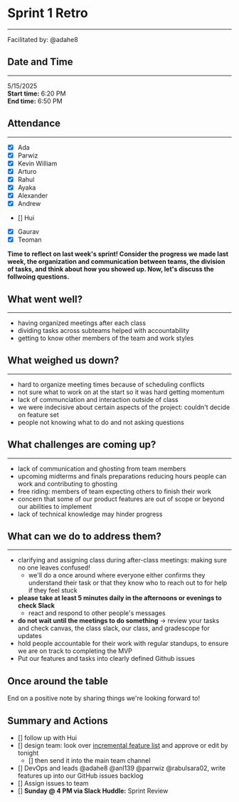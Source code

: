 # Sprint 1 Retro

---

Facilitated by: @adahe8

## Date and Time

---

5/15/2025  
**Start time:** 6:20 PM  
**End time:** 6:50 PM

## Attendance

---

- [x] Ada
- [x] Parwiz
- [x] Kevin William
- [x] Arturo
- [x] Rahul
- [x] Ayaka
- [x] Alexander
- [x] Andrew
- [] Hui
- [x] Gaurav
- [x] Teoman

**Time to reflect on last week's sprint! Consider the progress we made last week, the organization and communication between teams, the division of tasks, and think about how you showed up. Now, let's discuss the follwoing questions.**

## What went well?

---

- having organized meetings after each class
- dividing tasks across subteams helped with accountability
- getting to know other members of the team and work styles

## What weighed us down?

---

- hard to organize meeting times because of scheduling conflicts
- not sure what to work on at the start so it was hard getting momentum
- lack of communciation and interaction outside of class
- we were indecisive about certain aspects of the project: couldn't decide on feature set
- people not knowing what to do and not asking questions

## What challenges are coming up?

---

- lack of communication and ghosting from team members
- upcoming midterms and finals preparations reducing hours people can work and contributing to ghosting
- free riding: members of team expecting others to finish their work
- concern that some of our product features are out of scope or beyond our abilities to implement
- lack of technical knowledge may hinder progress

## What can we do to address them?

---

- clarifying and assigning class during after-class meetings: making sure no one leaves confused!
  - we'll do a once around where everyone either confirms they understand their task or that they know who to reach out to for help if they feel stuck
- **please take at least 5 minutes daily in the afternoons or evenings to check Slack**
  - react and respond to other people's messages
- **do not wait until the meetings to do something** -> review your tasks and check canvas, the class slack, our class, and gradescope for updates
- hold people accountable for their work with regular standups, to ensure we are on track to completing the MVP
- Put our features and tasks into clearly defined Github issues

## Once around the table

End on a positive note by sharing things we're looking forward to!

## Summary and Actions

- [] follow up with Hui
- [] design team: look over [incremental feature list]() and approve or edit by tonight
  - [] then send it into the main team channel
- [] DevOps and leads @adahe8 @anl139 @parrwiz @rabulsara02, write features up into our GitHub issues backlog
- [] Assign issues to team
- [] **Sunday @ 4 PM via Slack Huddle:** Sprint Review
